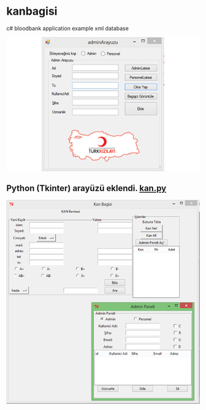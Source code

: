 # kanbagisi
c# bloodbank application example xml database

![alt text](https://github.com/mzuvin/kanbagisi/raw/master/kan.gif)

## Python (Tkinter) arayüzü eklendi. [kan.py](https://github.com/mzuvin/kanbagisi/tree/master/Python "kodu görmek için tıklayın :D")

![alt text](https://github.com/mzuvin/kanbagisi/raw/master/Python/python_tkinter_example.PNG)


